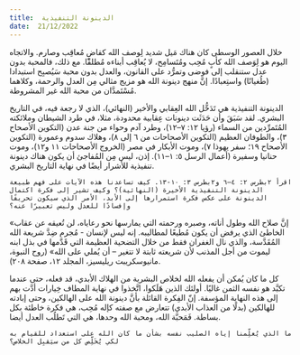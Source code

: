 ```yaml
---
title:  الدينونة التنفيذية
date:  21/12/2022
---
```


خلال العصور الوسطى كان هناك مَيل شديد لِوصف الله كقاضٍ مُعاقِب وصارم. والاتجاه اليوم هو لِوَصف الله كأبٍ مُحِب ومُتَسامِح، لا يُعاقِب أبناءه مُطلقًا. مع ذلك، فالمحبة بدون عدل ستنقلب إلى فوضى وتمرُّد على القانون، والعدل بدون محبة سَيُصبِح استبدادا (طُغيانًا) واستِعبادًا. إنَّ منهج دينونة الله هو مزيج مثالي مِن العدل والرحمة، وكلاهما مُسْتَمدَّان من محبة الله غير المشروطة.

الدينونة التنفيذية هي تَدَخُّل الله العِقابي والأخير (النهائي)، الذي لا رجعة فيه، في التاريخ البشري. لقد سَبَقَ وأن حَدَثَت دينونات عِقابية محدودة، مثلا، في طرد الشيطان وملائكته المُتَمرِّدين من السماء (رؤيا ١٢: ٧–١٢)، وطرد آدم وحواء من جنة عدن (التكوين الأصحاح ٣)، والطوفان العظيم (التكوين الأصحاحات من ٦ إلى ٨)، وهلاك سدوم وعمورة (التكوين الأصحاح ١٩؛ سفر يهوذا ٧)، وموت الأبكار في مصر (الخروج الأصحاحات ١١ و١٢)، وموت حنانيا وسفيرة (أعمال الرسل ٥: ١–١١). إذن، ليس مِن المُفاجئ أن يكون هناك دينونة تنفيذية للأشرار أيضًا في نهاية التاريخ البشري.

`اقرأ ٢بطرس ٢: ٤–٦ و٢بطرس ٣: ١٠-١٣. كيف تساعدنا هذه الآيات على فهم طبيعة الدينونة التنفيذية الأخيرة (النهائية)؟ وكيف تشير إلى فكرة اكتمال الدينونة على عكس فكرة استمرارها إلى الأبد، الأمر الذي سيكون تحريفًا وإفسادًا للعدل وليس تعبيرًا عنه؟`

«إنَّ صلاح الله وطول أناته، وصبره ورحمته التي يمارسها نحو رعاياه، لن تُعيقه عن عقاب الخاطئ الذي يرفض أن يكون مُطيعًا لمطاليبه. إنه ليس لإنسان - مُجرم ضِدَّ شريعة الله المُقَدَّسة، والذي نال الغفران فقط من خلال التضحية العظيمة التي قَدَّمها في بذل ابنه ليموت من أجل المذنب لأن شريعته ثابتة لا تتغير – أن يُملي على الله» (روح النبوة، مانيوسكريبت ريليسيز، المجلد ١٢، صفحة ٢٠٨).

كل ما كان يُمكن أن يفعله الله لخلاص البشرية من الهلاك الأبدي، قد فعله، حتى عندما تكبَّد هو نفسه الثمن غاليًا. أولئك الذين هَلَكوا، اتَّخذوا في نهاية المطاف خِيارات أدَّت بهم إلى هذه النهاية المؤسفة. إنّ الفِكرة القائلة بأنَّ دينونة الله على الهالكين، وحتى إبادته للهالكين (بدلًا من العذاب الأبدي) تتعارض مع صفته كإله مُحِب، هي فكرة خاطئة بكل بساطة. فَمَحبَّة الله، ومحبة الله وحدها، هي التي تَطلُب العدل أيضا.

`ما الذي يُعلِّمنا إياه الصليب نفسه بشأن ما كان الله على استعداد للقيام به لكي يُخَلِّص كل من سيَقبِل الخلاص؟`
